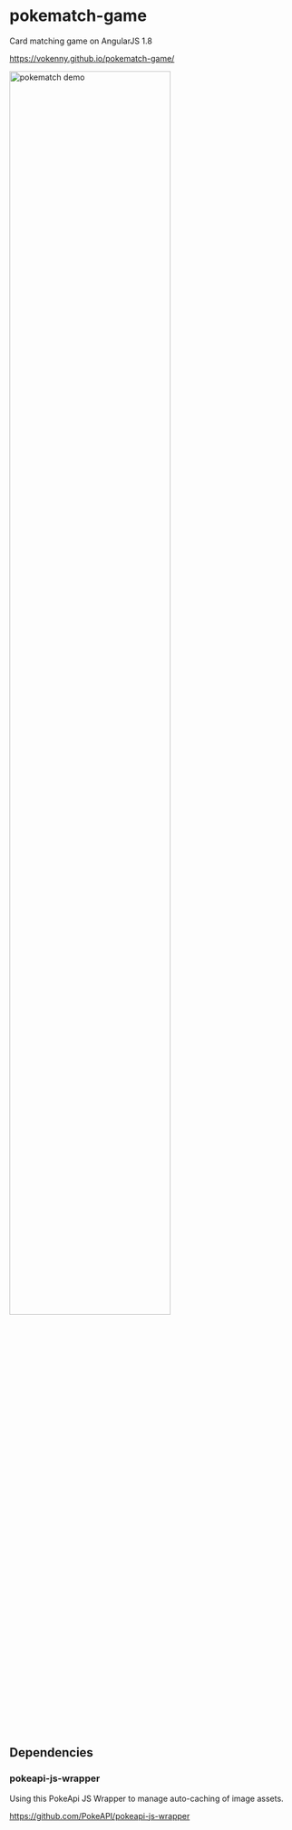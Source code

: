 # pokematch-game

Card matching game on AngularJS 1.8

https://vokenny.github.io/pokematch-game/

<img src="./src/assets/pokematch-demo.gif" alt="pokematch demo" width="75%" height="auto">

## Dependencies

### pokeapi-js-wrapper

Using this PokeApi JS Wrapper to manage auto-caching of image assets.

https://github.com/PokeAPI/pokeapi-js-wrapper
